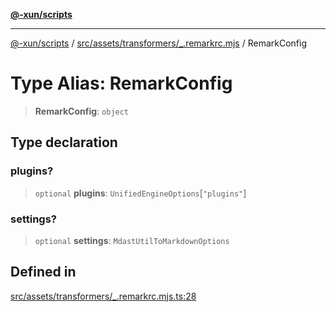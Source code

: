 [**@-xun/scripts**](../../../../../README.md)

***

[@-xun/scripts](../../../../../README.md) / [src/assets/transformers/\_.remarkrc.mjs](../README.md) / RemarkConfig

# Type Alias: RemarkConfig

> **RemarkConfig**: `object`

## Type declaration

### plugins?

> `optional` **plugins**: `UnifiedEngineOptions`\[`"plugins"`\]

### settings?

> `optional` **settings**: `MdastUtilToMarkdownOptions`

## Defined in

[src/assets/transformers/\_.remarkrc.mjs.ts:28](https://github.com/Xunnamius/xscripts/blob/f7b55e778c8646134a23d934fd2791d564a72b57/src/assets/transformers/_.remarkrc.mjs.ts#L28)
